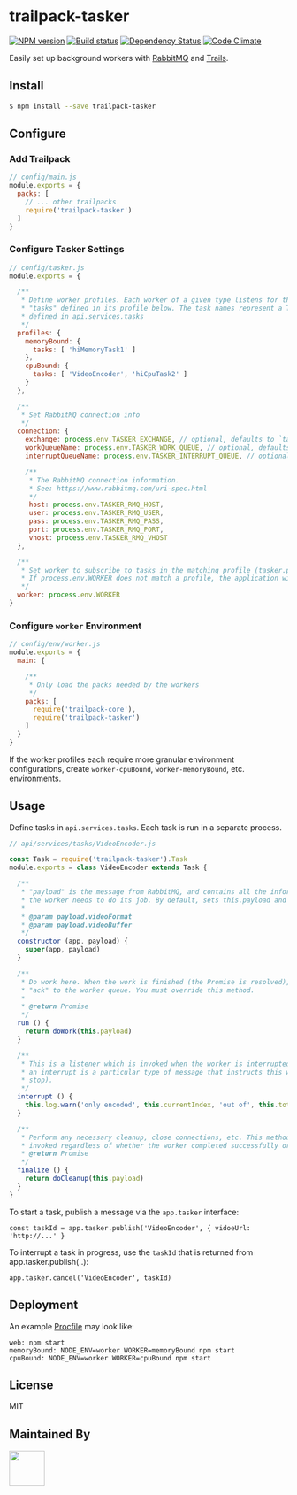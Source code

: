 # trailpack-tasker

[![NPM version][npm-image]][npm-url]
[![Build status][ci-image]][ci-url]
[![Dependency Status][daviddm-image]][daviddm-url]
[![Code Climate][codeclimate-image]][codeclimate-url]

Easily set up background workers with [RabbitMQ](https://www.rabbitmq.com/) and [Trails](http://trailsjs.io).

## Install

```sh
$ npm install --save trailpack-tasker
```

## Configure

### Add Trailpack

```js
// config/main.js
module.exports = {
  packs: [
    // ... other trailpacks
    require('trailpack-tasker')
  ]
}
```

### Configure Tasker Settings

```js
// config/tasker.js
module.exports = {

  /**
   * Define worker profiles. Each worker of a given type listens for the
   * "tasks" defined in its profile below. The task names represent a Task
   * defined in api.services.tasks
   */
  profiles: {
    memoryBound: {
      tasks: [ 'hiMemoryTask1' ]
    },
    cpuBound: {
      tasks: [ 'VideoEncoder', 'hiCpuTask2' ]
    }
  },

  /**
   * Set RabbitMQ connection info
   */
  connection: {
    exchange: process.env.TASKER_EXCHANGE, // optional, defaults to `tasker-work-x`
    workQueueName: process.env.TASKER_WORK_QUEUE, // optional, defaults to `tasker-work-q`
    interruptQueueName: process.env.TASKER_INTERRUPT_QUEUE, // optional, defaults to `tasker-interrupt-q`

    /**
     * The RabbitMQ connection information.
     * See: https://www.rabbitmq.com/uri-spec.html
     */
     host: process.env.TASKER_RMQ_HOST,
     user: process.env.TASKER_RMQ_USER,
     pass: process.env.TASKER_RMQ_PASS,
     port: process.env.TASKER_RMQ_PORT,
     vhost: process.env.TASKER_RMQ_VHOST
  },

  /**
   * Set worker to subscribe to tasks in the matching profile (tasker.profiles).
   * If process.env.WORKER does not match a profile, the application will not subscribe to any tasks
   */
  worker: process.env.WORKER
}
```

### Configure `worker` Environment

```js
// config/env/worker.js
module.exports = {
  main: {

    /**
     * Only load the packs needed by the workers
     */
    packs: [
      require('trailpack-core'),
      require('trailpack-tasker')
    ]
  }
}
```

If the worker profiles each require more granular environment configurations,
create `worker-cpuBound`, `worker-memoryBound`, etc. environments.

## Usage

Define tasks in `api.services.tasks`. Each task is run in a separate process.

```js
// api/services/tasks/VideoEncoder.js

const Task = require('trailpack-tasker').Task
module.exports = class VideoEncoder extends Task {

  /**
   * "payload" is the message from RabbitMQ, and contains all the information
   * the worker needs to do its job. By default, sets this.payload and this.app.
   *
   * @param payload.videoFormat
   * @param payload.videoBuffer
   */
  constructor (app, payload) {
    super(app, payload)
  }

  /**
   * Do work here. When the work is finished (the Promise is resolved), send
   * "ack" to the worker queue. You must override this method.
   *
   * @return Promise
   */
  run () {
    return doWork(this.payload)
  }

  /**
   * This is a listener which is invoked when the worker is interrupted (specifically,
   * an interrupt is a particular type of message that instructs this worker to
   * stop).
   */
  interrupt () {
    this.log.warn('only encoded', this.currentIndex, 'out of', this.totalItems, 'frames')
  }

  /**
   * Perform any necessary cleanup, close connections, etc. This method will be
   * invoked regardless of whether the worker completed successfully or not.
   * @return Promise
   */
  finalize () {
    return doCleanup(this.payload)
  }
}
```


To start a task, publish a message via the `app.tasker` interface: 
```
const taskId = app.tasker.publish('VideoEncoder', { vidoeUrl: 'http://...' }
```

To interrupt a task in progress, use the `taskId` that is returned from app.tasker.publish(..):
```
app.tasker.cancel('VideoEncoder', taskId)
```



## Deployment

An example [Procfile](https://devcenter.heroku.com/articles/procfile) may look like:

```
web: npm start
memoryBound: NODE_ENV=worker WORKER=memoryBound npm start
cpuBound: NODE_ENV=worker WORKER=cpuBound npm start
```


## License
MIT

## Maintained By
[<img src='http://i.imgur.com/Y03Jgmf.png' height='64px'>](https://langa.io)

[npm-image]: https://img.shields.io/npm/v/trailpack-tasker.svg?style=flat-square
[npm-url]: https://npmjs.org/package/trailpack-tasker
[ci-image]: https://img.shields.io/travis/langateam/trailpack-tasker/master.svg?style=flat-square
[ci-url]: https://travis-ci.org/langateam/trailpack-tasker
[daviddm-image]: http://img.shields.io/david/langateam/trailpack-tasker.svg?style=flat-square
[daviddm-url]: https://david-dm.org/langateam/trailpack-tasker
[codeclimate-image]: https://img.shields.io/codeclimate/github/langateam/trailpack-tasker.svg?style=flat-square
[codeclimate-url]: https://codeclimate.com/github/langateam/trailpack-tasker

